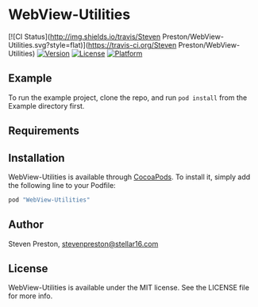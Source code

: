# WebView-Utilities

[![CI Status](http://img.shields.io/travis/Steven Preston/WebView-Utilities.svg?style=flat)](https://travis-ci.org/Steven Preston/WebView-Utilities)
[![Version](https://img.shields.io/cocoapods/v/WebView-Utilities.svg?style=flat)](http://cocoapods.org/pods/WebView-Utilities)
[![License](https://img.shields.io/cocoapods/l/WebView-Utilities.svg?style=flat)](http://cocoapods.org/pods/WebView-Utilities)
[![Platform](https://img.shields.io/cocoapods/p/WebView-Utilities.svg?style=flat)](http://cocoapods.org/pods/WebView-Utilities)

## Example

To run the example project, clone the repo, and run `pod install` from the Example directory first.

## Requirements

## Installation

WebView-Utilities is available through [CocoaPods](http://cocoapods.org). To install
it, simply add the following line to your Podfile:

```ruby
pod "WebView-Utilities"
```

## Author

Steven Preston, stevenpreston@stellar16.com

## License

WebView-Utilities is available under the MIT license. See the LICENSE file for more info.
